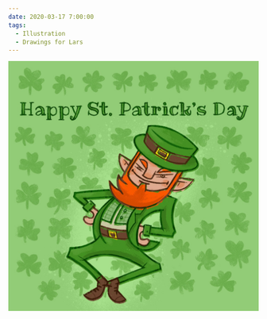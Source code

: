 ```yaml
---
date: 2020-03-17 7:00:00
tags:
  - Illustration
  - Drawings for Lars
---
```


![Happy St. Patrick's Day](happy-st-patricks-day.jpg)
